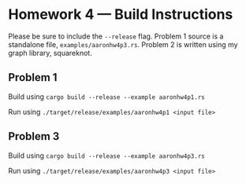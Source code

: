 # Homework 4 &mdash; Build Instructions
Please be sure to include the ``--release`` flag.
Problem 1 source is a standalone file, ``examples/aaronhw4p3.rs``.
Problem 2 is written using my graph library, squareknot.
## Problem 1
Build using ``cargo build --release --example aaronhw4p1.rs``

Run using ``./target/release/examples/aaronhw4p1 <input file>``


## Problem 3
Build using ``cargo build --release --example aaronhw4p3.rs``

Run using ``./target/release/examples/aaronhw4p3 <input file>``
